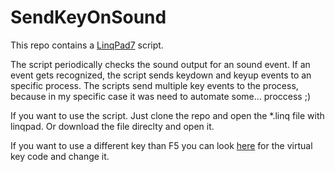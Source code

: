 # SendKeyOnSound

This repo contains a [LinqPad7](https://www.linqpad.net/LINQPad7.aspx) script.

The script periodically checks the sound output for an sound event.
If an event gets recognized, the script sends keydown and keyup events to an specific process.
The scripts send multiple key events to the process, because in my specific case it was need to automate some... proccess ;)

If you want to use the script.
Just clone the repo and open the *.linq file with linqpad.
Or download the file direclty and open it.

If you want to use a different key than F5 you can look [here](https://learn.microsoft.com/en-us/windows/win32/inputdev/virtual-key-codes) for the virtual key code and change it.
